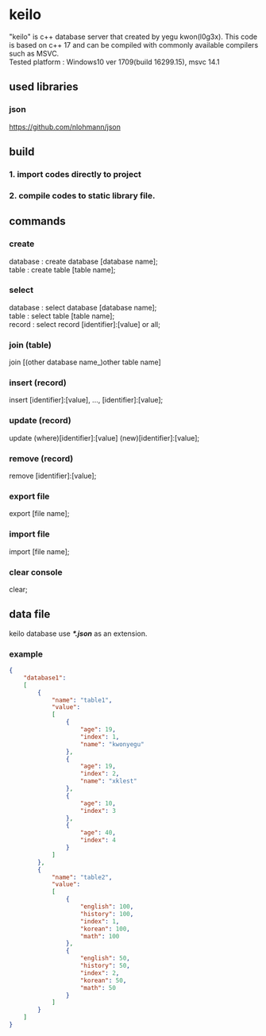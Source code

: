 # keilo

"keilo" is c++ database server that created by yegu kwon(l0g3x). This code is based on c++ 17 and can be compiled with commonly available compilers such as MSVC. <br/>
Tested platform : Windows10 ver 1709(build 16299.15), msvc 14.1

## used libraries
### json
https://github.com/nlohmann/json

## build
### 1. import codes directly to project
### 2. compile codes to static library file.

## commands
### create
database : create database [database name];<br/>
table : create table [table name];<br/>
### select
database : select database [database name];<br/>
table : select table [table name];<br/>
record : select record [identifier]:[value] or all;<br/>
### join (table)
join [(other database name_)other table name]
### insert (record)
insert [identifier]:[value], ..., [identifier]:[value];
### update (record)
update (where)[identifier]:[value] (new)[identifier]:[value];
### remove (record)
remove [identifier]:[value];
### export file
export [file name];
### import file
import [file name];
### clear console
clear;

## data file
keilo database use <b><i>*.json</i></b> as an extension.

### example
```json
{
    "database1": 
    [
        {
            "name": "table1",
            "value":
            [
                {
                    "age": 19, 
                    "index": 1,
                    "name": "kwonyegu"
                }, 
                {
                    "age": 19,
                    "index": 2,
                    "name": "xklest"
                }, 
                {
                    "age": 10,
                    "index": 3
                }, 
                {
                    "age": 40,
                    "index": 4
                }
            ]
        }, 
        {
            "name": "table2",
            "value": 
            [
                {
                    "english": 100,
                    "history": 100,
                    "index": 1,
                    "korean": 100,
                    "math": 100
                }, 
                {
                    "english": 50,
                    "history": 50,
                    "index": 2,
                    "korean": 50,
                    "math": 50
                }
            ]
        }
    ]
}
```
